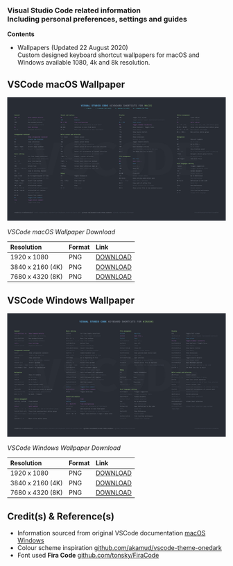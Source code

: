 ### Visual Studio Code related information<br/>Including personal preferences, settings and guides

**Contents**

- Wallpapers (Updated 22 August 2020)<br/>Custom designed keyboard shortcut wallpapers for macOS and Windows available 1080, 4k and 8k resolution.



## VSCode macOS Wallpaper  
![vscode wallpaper macos](wallpapers/vscode_keys_macos_1080.png)

*VSCode macOS Wallpaper Download*

| Resolution | Format | Link |
|:-----------|:------|:--------|
| 1920 x 1080 | PNG | [DOWNLOAD](wallpapers/vscode_keys_macos_1080.png) |
| 3840 x 2160 (4K) | PNG | [DOWNLOAD](wallpapers/vscode_keys_macos_4k.png) |
| 7680 x 4320 (8K) | PNG | [DOWNLOAD](wallpapers/vscode_keys_macos_8k.png) |

## VSCode Windows Wallpaper  
![vscode wallpaper windows](wallpapers/vscode_keys_windows_1080.png)  

*VSCode Windows Wallpaper Download*

| Resolution | Format | Link |
|:-----------|:------|:--------|
| 1920 x 1080 | PNG | [DOWNLOAD](wallpapers/vscode_keys_windows_1080.png) |
| 3840 x 2160 (4K) | PNG | [DOWNLOAD](wallpapers/vscode_keys_windows_4k.png) |
| 7680 x 4320 (8K) | PNG | [DOWNLOAD](wallpapers/vscode_keys_windows_8k.png) |

## Credit(s) & Reference(s)  

- Information sourced from original VSCode documentation [macOS](https://code.visualstudio.com/shortcuts/keyboard-shortcuts-macos.pdf) [Windows](https://code.visualstudio.com/shortcuts/keyboard-shortcuts-windows.pdf)
- Colour scheme inspiration [github.com/akamud/vscode-theme-onedark](https://github.com/akamud/vscode-theme-onedark)
- Font used **Fira Code** [github.com/tonsky/FiraCode](https://github.com/tonsky/FiraCode)
